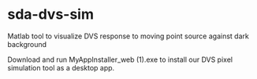 # sda-dvs-sim
Matlab tool to visualize DVS response to moving point source against dark background

Download and run MyAppInstaller_web (1).exe to install our DVS pixel simulation tool as a desktop app.
